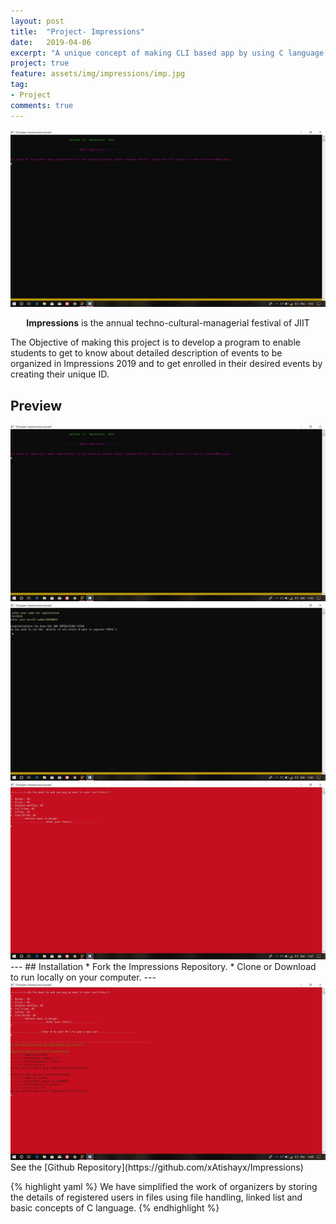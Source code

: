 ```yaml
---
layout: post
title:  "Project- Impressions"
date:   2019-04-06
excerpt: "A unique concept of making CLI based app by using C language of our college fest 'Impressions'"
project: true
feature: assets/img/impressions/imp.jpg
tag:
- Project
comments: true
---
```


![Firstlook](assets/img/impressions/imp-1.jpg)    

<center><b>Impressions</b> is the annual techno-cultural-managerial festival of JIIT</center>

The Objective of making this project is to develop a program to enable students to get to know about detailed description of events to be organized in Impressions 2019 and to get enrolled in their desired events by creating their unique ID.



## Preview

<img src="assets/img/impressions/imp-1.jpg">
<img src="assets/img/impressions/imp-1.1.jpg">
<img src="assets/img/impressions/imp1.2.jpg">
---
## Installation
* Fork the Impressions Repository.
* Clone or Download to run locally on your computer.
---

<img src="assets/img/impressions/imp-2.jpg">
See the [Github Repository](https://github.com/xAtishayx/Impressions)     


{% highlight yaml %}
We have simplified the work of organizers by storing
the details of registered users in files using file handling,
linked list and basic concepts of C language.
{% endhighlight %}
